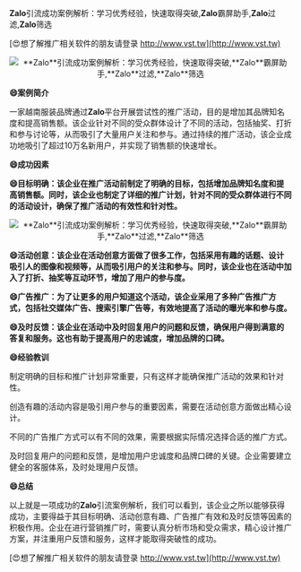 **Zalo**引流成功案例解析：学习优秀经验，快速取得突破,**Zalo**霸屏助手,**Zalo**过滤,**Zalo**筛选

[😍想了解推广相关软件的朋友请登录 http://www.vst.tw](http://www.vst.tw)

 <center><img src="https://vst.tw/MP4/tuiguang/png/2.png" alt="**Zalo**引流成功案例解析：学习优秀经验，快速取得突破,**Zalo**霸屏助手,**Zalo**过滤,**Zalo**筛选"></center>

**😄案例简介**

一家越南服装品牌通过**Zalo**平台开展尝试性的推广活动，目的是增加其品牌知名度和提高销售额。该企业针对不同的受众群体设计了不同的活动，包括抽奖、打折和参与讨论等，从而吸引了大量用户关注和参与。通过持续的推广活动，该企业成功地吸引了超过10万名新用户，并实现了销售额的快速增长。

**😄成功因素**

**😄目标明确：该企业在推广活动前制定了明确的目标，包括增加品牌知名度和提高销售额。同时，该企业也制定了详细的推广计划，针对不同的受众群体进行不同的活动设计，确保了推广活动的有效性和针对性。**

 <center><img src="https://vst.tw/MP4/tuiguang/png/7.png" alt="**Zalo**引流成功案例解析：学习优秀经验，快速取得突破,**Zalo**霸屏助手,**Zalo**过滤,**Zalo**筛选"></center>

**😄活动创意：该企业在活动创意方面做了很多工作，包括采用有趣的话题、设计吸引人的图像和视频等，从而吸引用户的关注和参与。同时，该企业也在活动中加入了打折、抽奖等互动环节，增加了用户的参与度。**

**😄广告推广：为了让更多的用户知道这个活动，该企业采用了多种广告推广方式，包括社交媒体广告、搜索引擎广告等，有效地提高了活动的曝光率和参与度。**

**😄及时反馈：该企业在活动中及时回复用户的问题和反馈，确保用户得到满意的答复和服务。这也有助于提高用户的忠诚度，增加品牌的口碑。**

**😄经验教训**

制定明确的目标和推广计划非常重要，只有这样才能确保推广活动的效果和针对性。

创造有趣的活动内容是吸引用户参与的重要因素，需要在活动创意方面做出精心设计。

不同的广告推广方式可以有不同的效果，需要根据实际情况选择合适的推广方式。

及时回复用户的问题和反馈，是增加用户忠诚度和品牌口碑的关键。企业需要建立健全的客服体系，及时处理用户反馈。

**😄总结**

以上就是一项成功的**Zalo**引流案例解析，我们可以看到，该企业之所以能够获得成功，主要得益于其目标明确、活动创意有趣、广告推广有效和及时反馈等因素的积极作用。企业在进行营销推广时，需要认真分析市场和受众需求，精心设计推广方案，并注重用户反馈和服务，这样才能取得突破性的成功。

[😍想了解推广相关软件的朋友请登录 http://www.vst.tw](http://www.vst.tw)



